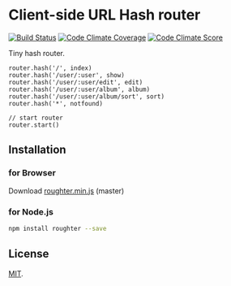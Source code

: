 
# Client-side URL Hash router

[![Build Status](https://travis-ci.org/jumilla/node-roughter.svg)](https://travis-ci.org/jumilla/node-roughter)
[![Code Climate Coverage](https://codeclimate.com/github/jumilla/node-roughter/badges/coverage.svg)](https://codeclimate.com/github/jumilla/node-roughter)
[![Code Climate Score](https://codeclimate.com/github/jumilla/node-roughter/badges/gpa.svg)](https://codeclimate.com/github/jumilla/node-roughter)

Tiny hash router.

```
router.hash('/', index)
router.hash('/user/:user', show)
router.hash('/user/:user/edit', edit)
router.hash('/user/:user/album', album)
router.hash('/user/:user/album/sort', sort)
router.hash('*', notfound)

// start router
router.start()
```



## Installation

### for Browser

Download [roughter.min.js](https://raw.githubusercontent.com/jumilla/node-roughter/master/dist/roughter.min.js) (master)

### for Node.js

```sh
npm install roughter --save
```



## License

[MIT](http://opensource.org/licenses/MIT).
